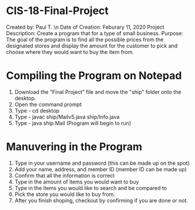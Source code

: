 # CIS-18-Final-Project

Created by: Paul T. \n
Date of Creation: Feburary 11, 2020
Project Description: Create a program that for a type of small business. 
Purpose: The goal of the program is to find all the possible prices from the designated stores and display the amount for the customer to pick and choose where they would want to buy the item from. 

# Compiling the Program on Notepad
1. Download the "Final Project" file and move the "ship" folder onto the desktop.
2. Open the command prompt
3. Type - cd desktop
4. Type - javac ship/Mailv5.java ship/Info.java
5. Type - java ship.Mail
(Program will begin to run)

# Manuvering in the Program
1. Type in your username and password (this can be made up on the spot)
2. Add your name, address, and member ID (member ID can be made up)
3. Confirm that all the information is correct
4. Type in the amount of items you would want to buy
5. Type in the items you would like to search and be compared to
6. Pick the store you would like to buy from.
7. After you finish shoping, checkout by confirming if you are done or not. 
